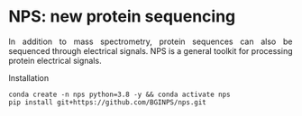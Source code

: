 # NPS: new protein sequencing


<p align="justify">
In addition to mass spectrometry, protein sequences can also be sequenced through electrical signals. NPS is a general toolkit for processing protein electrical signals.
</p

# Installation

```
conda create -n nps python=3.8 -y && conda activate nps
pip install git+https://github.com/BGINPS/nps.git
```
